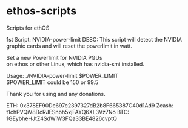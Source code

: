 # ethos-scripts
Scripts for ethOS

1st Script: NVIDIA-power-limit
DESC: This script will detect the NVIDIA graphic cards and will reset the powerlimit in watt.

 Set a new Powerlimit for NVIDIA PGUs                     
 on ethos or other Linux, which has nvidia-smi installed. 

 Usage: ./NVIDIA-power-limit $POWER_LIMIT                 
 $POWER_LIMIT could be 150 or 99.5                        





Thank you for using and any donations.

ETH: 0x378EF90Dc697c2397327dB2b8F665387C40d1Ad9
Zcash: t1chPVQiV8DcRJESnbh5xjFAYQ6XL3Vz7No
BTC: 1GEybheHJtZ4SdWiW3FQa33BE4826cvptQ



